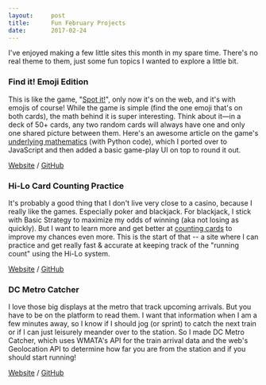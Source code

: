 ```yaml
---
layout:     post
title:      Fun February Projects
date:       2017-02-24
---
```


I've enjoyed making a few little sites this month in my spare time. There's no
real theme to them, just some fun topics I wanted to explore a little bit.

### Find it! Emoji Edition

This is like the game, "[Spot it!](https://www.asmodee.us/en/games/spot-it/)",
only now it's on the web, and it's with emojis of course! While the game is
simple (find the one emoji that's on both cards), the math behind it is super
interesting. Think about it—in a deck of 50+ cards, any two random cards will
always have one and only one shared picture between them. Here's an awesome
article on the game's
[underlying mathematics](http://joelgrus.com/2015/06/12/on-the-mathematics-of-spot-it/)
(with Python code), which I ported over to JavaScript and then added a basic
game-play UI on top to round it out.

[Website](https://brendansudol.github.io/find-emoji/) /
[GitHub](https://github.com/brendansudol/find-emoji)

### Hi-Lo Card Counting Practice

It's probably a good thing that I don't live very close to a casino, because I
really like the games. Especially poker and blackjack. For blackjack, I stick
with Basic Strategy to maximize my odds of winning (aka not losing as quickly).
But I want to learn more and get better at
[counting cards](https://en.wikipedia.org/wiki/Card_counting) to improve my
chances even more. This is the start of that -- a site where I can practice and
get really fast & accurate at keeping track of the "running count" using the
Hi-Lo system.

[Website](https://brendansudol.github.io/card-counting-game/) /
[GitHub](https://github.com/brendansudol/card-counting-game)

### DC Metro Catcher

I love those big displays at the metro that track upcoming arrivals. But you
have to be on the platform to read them. I want that information when I am a few
minutes away, so I know if I should jog (or sprint) to catch the next train or
if I can just leisurely meander over to the station. So I made DC Metro Catcher,
which uses WMATA's API for the train arrival data and the web's Geolocation API
to determine how far you are from the station and if you should start running!

[Website](https://metrocatcher.com) /
[GitHub](https://github.com/brendansudol/metro-catcher)
